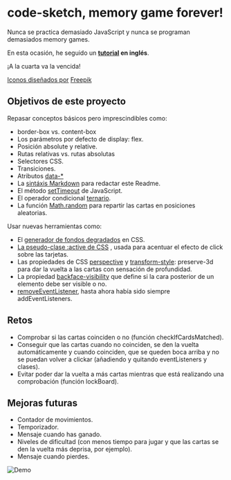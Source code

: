 # code-sketch, memory game forever!

Nunca se practica demasiado JavaScript y nunca se programan demasiados memory games.

En esta ocasión, he seguido un **[tutorial](https://www.youtube.com/watch?v=eMhiMsEC9Uk&list=PLLX1I3KXZ-YH-woTgiCfONMya39-Ty8qw&index=1) en inglés**.

¡A la cuarta va la vencida!

[Iconos diseñados por](https://www.youtube.com/watch?v=eMhiMsEC9Uk&list=PLLX1I3KXZ-YH-woTgiCfONMya39-Ty8qw&index=1) [Freepik](https://www.flaticon.es/)

## Objetivos de este proyecto

Repasar conceptos básicos pero imprescindibles como:

- border-box vs. content-box
- Los parámetros por defecto de display: flex.
- Posición absolute y relative.
- Rutas relativas vs. rutas absolutas
- Selectores CSS.
- Transiciones.
- Atributos [data-\*](https://developer.mozilla.org/es/docs/Web/API/HTMLElement/dataset)
- La [sintáxis Markdown](https://markdown.es/sintaxis-markdown/) para redactar este Readme.
- El método [setTimeout](https://www.w3schools.com/jsref/met_win_settimeout.asp) de JavaScript.
- El operador condicional [ternario](https://developer.mozilla.org/es/docs/Web/JavaScript/Referencia/Operadores/Conditional_Operator).
- La función [Math.random](https://developer.mozilla.org/es/docs/Web/JavaScript/Referencia/Objetos_globales/Math/random) para repartir las cartas en posiciones aleatorias.

Usar nuevas herramientas como:

- El [generador de fondos degradados](https://cssgradient.io/) en CSS.
- [La pseudo-clase :active de CSS](https://developer.mozilla.org/es/docs/Web/CSS/:active) , usada para acentuar el efecto de click sobre las tarjetas.
- Las propiedades de CSS [perspective](https://www.w3schools.com/cssref/css3_pr_perspective.asp) y [transform-style](https://www.w3schools.com/cssref/css3_pr_transform-style.asp): preserve-3d para dar la vuelta a las cartas con sensación de profundidad.
- La propiedad [backface-visibility](https://www.w3schools.com/cssref/css3_pr_backface-visibility.asp) que define si la cara posterior de un elemento debe ser visible o no.
- [removeEventListener](https://www.w3schools.com/jsref/met_element_removeeventlistener.asp), hasta ahora había sido siempre addEventListeners.

## Retos

- Comprobar si las cartas coinciden o no (función checkIfCardsMatched).
- Conseguir que las cartas cuando no coinciden, se den la vuelta automáticamente y cuando coinciden, que se queden boca arriba y no se puedan volver a clickar (añadiendo y quitando eventListeners y clases).
- Evitar poder dar la vuelta a más cartas mientras que está realizando una comprobación (función lockBoard).

## Mejoras futuras

- Contador de movimientos.
- Temporizador.
- Mensaje cuando has ganado.
- Niveles de dificultad (con menos tiempo para jugar y que las cartas se den la vuelta más deprisa, por ejemplo).
- Mensaje cuando pierdes.

![Demo](https://github.com/sandrusmb/code-sketch/blob/master/images/memory%20game%20demo.gif?raw=true)
